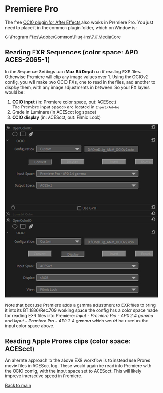 # Premiere Pro

The free [OCIO plugin for After Effects](https://fnordware.blogspot.com/2012/05/opencolorio-for-after-effects.html) also works in Premiere Pro. You just need to place it in the common plugin folder, which on Window is:<br>

C:\Program Files\Adobe\Common\Plug-ins\7.0\MediaCore


## Reading EXR Sequences (color space: AP0 ACES-2065-1)

In the Sequence Settings turn  **Max Bit Depth** on if reading EXR files. Otherwise Premiere will clip any image values over 1. Using the OCIOv2 config, you will make two OCIO FXs, one to read in the files, and another to display them, with any image adjustments in between. So your FX layers would be:

   1. **OCIO input** (in: Premiere color space, out: ACEScct)<br>
   The Premiere input spaces are located in ````Input/Adobe````
   3. Grade in Luminare (in ACEScct log space)
   4.  **OCIO display** (in: ACEScct, out: Filmic Look)
   
   ![img](img/Premiere1.jpg)
 
Note that because Premiere adds a gamma adjustment to EXR files to bring it into its BT.1886/Rec.709 working space the config has a color space made for reading EXR files into Premiere: *Input - Premiere Pro - AP0 2.4 gamma* and *Input - Premiere Pro - AP0 2.4 gamma* which would be used as the input color space above. 

## Reading Apple Prores clips (color space: ACEScct)

An alternte approach to the above EXR workflow is to instead use Prores movie files in ACEScct log. These would again be read into Premiere with the OCIO config, with the input space set to ACEScct. This will likely improve interactive speed in Premiere.

[Back to main](../StdX_ACES)
